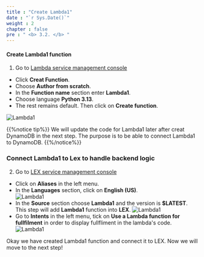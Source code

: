 ```yaml
---
title : "Create Lambda1"
date : "`r Sys.Date()`"
weight : 2
chapter : false
pre : " <b> 3.2. </b> "
---
```



#### Create Lambda1 function 
1. Go to [Lambda service management console](https://ap-southeast-2.console.aws.amazon.com/lambda/home)
  + Click **Creat Function**.
  + Choose **Author from scratch**.
  + In the **Function name** section enter **Lambda1**.
  + Choose language **Python 3.13**.
  + The rest remains default. Then click on **Create function**.

![Lambda1](/images/3.connect/Lambda1-01.png)

{{%notice tip%}}
We will update the code for Lambda1 later after creat DynamoDB in the next step. The purpose is to be able to connect Lambda1 to DynamoDB.
{{%/notice%}}

### Connect Lambda1 to Lex to handle backend logic
2. Go to [LEX service management console](https://ap-southeast-2.console.aws.amazon.com/lexv2/home)
  + Click on **Aliases** in the left menu.
  + In the **Languages** section, click on **English (US)**.    
![Lambda1](/images/3.connect/Lambda1-02.png)
  + In the **Source** section choose **Lambda1** and the version is **$LATEST**. This step will add **Lambda1** function into **LEX**.
![Lambda1](/images/3.connect/Lambda1-03.png)
  + Go to **Intents** in the left menu, tick on **Use a Lambda function for fullfilment** in order to display fullfliment in the lambda's code.
![Lambda1](/images/3.connect/Lambda1-04.png)

Okay we have created Lambda1 function and connect it to LEX. Now we will move to the next step!


